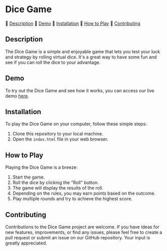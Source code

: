 # Dice Game

🎲 [Description](#description)
🎲 [Demo](#demo)
🎲 [Installation](#installation)
🎲 [How to Play](#how-to-play)
🎲 [Contributing](#contributing)

## Description

The Dice Game is a simple and enjoyable game that lets you test your luck and strategy by rolling virtual dice. It's a great way to have some fun and see if you can roll the dice to your advantage.

## Demo

To try out the Dice Game and see how it works, you can access our live demo [here](https://rahmaaaan.github.io/Dicegame/).

## Installation

To play the Dice Game on your computer, follow these simple steps:

1. Clone this repository to your local machine.
2. Open the `index.html` file in your web browser.

## How to Play

Playing the Dice Game is a breeze:

1. Start the game.
2. Roll the dice by clicking the "Roll" button.
3. The game will display the results of the roll.
4. Depending on the rules, you may earn points based on the outcome.
5. Play multiple rounds and try to achieve the highest score.

## Contributing

Contributions to the Dice Game project are welcome. If you have ideas for new features, improvements, or find any issues, please feel free to create a pull request or submit an issue on our GitHub repository. Your input is greatly appreciated.
